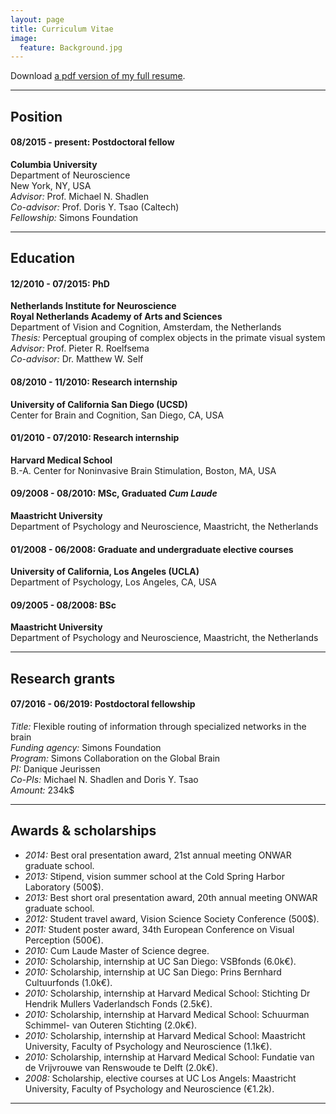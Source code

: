 ```yaml
---
layout: page
title: Curriculum Vitae
image:
  feature: Background.jpg
---
```


<i class="fa fa-file-pdf-o"></i> Download [a pdf version of my full resume](cvpdf/resume.pdf).

---

## Position

#### 08/2015 - present: Postdoctoral fellow**Columbia University**<br/>Department of Neuroscience<br/>New York, NY, USA<br/>
_Advisor:_ Prof. Michael N. Shadlen<br/>_Co-advisor:_ Prof. Doris Y. Tsao (Caltech)<br/>_Fellowship:_ Simons Foundation<br/>

---

## Education

#### 12/2010 - 07/2015: PhD**Netherlands Institute for Neuroscience**<br/>**Royal Netherlands Academy of Arts and Sciences**<br/>Department of Vision and Cognition, Amsterdam, the Netherlands<br/>_Thesis:_ Perceptual grouping of complex objects in the primate visual system<br/>_Advisor:_ Prof. Pieter R. Roelfsema<br/>_Co-advisor:_ Dr. Matthew W. Self<br/>

#### 08/2010 - 11/2010: Research internship
**University of California San Diego (UCSD)**<br/>Center for Brain and Cognition, San Diego, CA, USA<br/>
#### 01/2010 - 07/2010: Research internship**Harvard Medical School**<br/>B.-A. Center for Noninvasive Brain Stimulation, Boston, MA, USA<br/>#### 09/2008 - 08/2010: MSc, Graduated _Cum Laude_**Maastricht University**<br/>Department of Psychology and Neuroscience, Maastricht, the Netherlands<br/>#### 01/2008 - 06/2008: Graduate and undergraduate elective courses**University of California, Los Angeles (UCLA)**<br/>Department of Psychology, Los Angeles, CA, USA<br/>#### 09/2005 - 08/2008: BSc**Maastricht University**<br/>Department of Psychology and Neuroscience, Maastricht, the Netherlands<br/>
---

## Research grants

#### 07/2016 -	06/2019: Postdoctoral fellowship_Title:_ Flexible routing of information through specialized networks in the brain<br/>_Funding agency:_ Simons Foundation<br/>_Program:_ Simons Collaboration on the Global Brain<br/>_PI:_ Danique Jeurissen<br/>_Co-PIs:_ Michael N. Shadlen and Doris Y. Tsao<br/>_Amount:_ 234k$<br/>

---

## Awards & scholarships* _2014:_ Best oral presentation award, 21st annual meeting ONWAR graduate school.<br/>* _2013:_ Stipend, vision summer school at the Cold Spring Harbor Laboratory (500$).<br/>* _2013:_ Best short oral presentation award, 20th annual meeting ONWAR graduate school.<br/>* _2012:_ Student travel award, Vision Science Society Conference (500$).<br/>* _2011:_ Student poster award, 34th European Conference on Visual Perception (500€).<br/>* _2010:_ Cum Laude Master of Science degree.<br/>* _2010:_ Scholarship, internship at UC San Diego: VSBfonds (6.0k€).<br/>* _2010:_ Scholarship, internship at UC San Diego: Prins Bernhard Cultuurfonds (1.0k€).<br/>* _2010:_ Scholarship, internship at Harvard Medical School: Stichting Dr Hendrik Mullers Vaderlandsch Fonds (2.5k€).<br/>* _2010:_ Scholarship, internship at Harvard Medical School: Schuurman Schimmel- van Outeren Stichting (2.0k€).<br/>* _2010:_ Scholarship, internship at Harvard Medical School: Maastricht University, Faculty of Psychology and Neuroscience (1.1k€).<br/>* _2010:_ Scholarship, internship at Harvard Medical School: Fundatie van de Vrijvrouwe van Renswoude te Delft (2.0k€).<br/>* _2008:_ Scholarship, elective courses at UC Los Angels: Maastricht University, Faculty of Psychology and Neuroscience (€1.2k).<br/>

---



